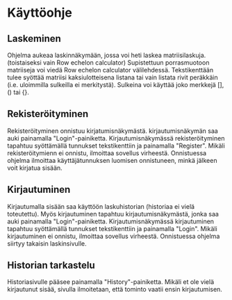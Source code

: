 # Käyttöohje
## Laskeminen
Ohjelma aukeaa laskinnäkymään, jossa voi heti laskea matriisilaskuja. (toistaiseksi vain Row echelon calculator)
Supistettuun porrasmuotoon matriiseja voi viedä Row echelon calculator välilehdessä.
Tekstikenttään tulee syöttää matriisi kaksiulotteisena listana tai vain listata rivit peräkkäin (i.e. uloimmilla sulkeilla ei merkitystä).
Sulkeina voi käyttää joko merkkejä [], () tai {}.

## Rekisteröityminen
Rekisteröityminen onnistuu kirjatumisnäkymästä. kirjautumisnäkymän saa auki painamalla "Login"-painiketta.
Kirjautumisnäkymässä rekisteröityminen tapahtuu syöttämällä tunnukset tekstikenttiin ja painamalla "Register".
Mikäli rekisteröitymienn ei onnistu, ilmoittaa sovellus virheestä. Onnistuessa ohjelma ilmoittaa käyttäjätunnuksen luomisen onnistuneen,
minkä jälkeen voit kirjatua sisään.

## Kirjautuminen
Kirjautumalla sisään saa käyttöön laskuhistorian (historiaa ei vielä toteutettu).
Myös kirjautuminen tapahtuu kirjautumisnäkymästä, jonka saa auki painamalla "Login"-painiketta.
Kirjautumisnäkymässä kirjautuminen tapahtuu syöttämällä tunnukset tekstikenttiin ja painamalla "Login".
Mikäli kirjautuminen ei onnistu, ilmoittaa sovellus virheestä. Onnistuessa ohjelma siirtyy takaisin laskinsivulle.

## Historian tarkastelu
Historiasivulle pääsee painamalla "History"-painiketta.
Mikäli et ole vielä kirjautunut sisää, sivulla ilmoitetaan, että tominto vaatii ensin kirjautumisen.
